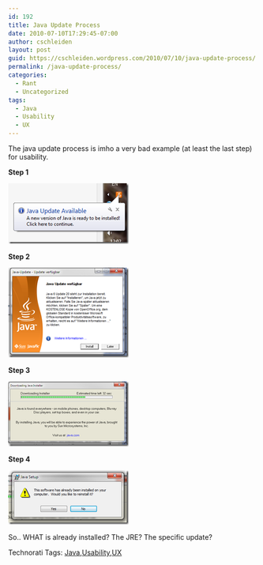 ```yaml
---
id: 192
title: Java Update Process
date: 2010-07-10T17:29:45-07:00
author: cschleiden
layout: post
guid: https://cschleiden.wordpress.com/2010/07/10/java-update-process/
permalink: /java-update-process/
categories:
  - Rant
  - Uncategorized
tags:
  - Java
  - Usability
  - UX
---
```

The java update process is imho a very bad example (at least the last step) for usability. 

**Step 1**

[<img style="border-bottom:0;border-left:0;display:inline;border-top:0;border-right:0;" title="image" border="0" alt="image" src="/assets/wp-content/uploads/2010/07/image_thumb.png" width="244" height="123" />](/assets/wp-content/uploads/2010/07/image.png) 

**Step 2**

[<img style="border-bottom:0;border-left:0;display:inline;border-top:0;border-right:0;" title="image" border="0" alt="image" src="/assets/wp-content/uploads/2010/07/image_thumb1.png" width="244" height="182" />](/assets/wp-content/uploads/2010/07/image1.png) 

**Step 3**

[<img style="border-bottom:0;border-left:0;display:inline;border-top:0;border-right:0;" title="image" border="0" alt="image" src="/assets/wp-content/uploads/2010/07/image_thumb2.png" width="244" height="132" />](/assets/wp-content/uploads/2010/07/image2.png) </p> 

**Step 4**

[<img style="border-bottom:0;border-left:0;display:inline;border-top:0;border-right:0;" title="image" border="0" alt="image" src="/assets/wp-content/uploads/2010/07/image_thumb3.png" width="244" height="110" />](/assets/wp-content/uploads/2010/07/image3.png)&#160;

So.. WHAT is already installed? The JRE? The specific update?

<div style="display:inline;float:none;margin:0;padding:0;" id="scid:0767317B-992E-4b12-91E0-4F059A8CECA8:00cd2cfb-2e13-455f-a76d-281593d21de2" class="wlWriterEditableSmartContent">
  Technorati Tags: <a href="http://technorati.com/tags/Java" rel="tag">Java</a>,<a href="http://technorati.com/tags/Usability" rel="tag">Usability</a>,<a href="http://technorati.com/tags/UX" rel="tag">UX</a>
</div>